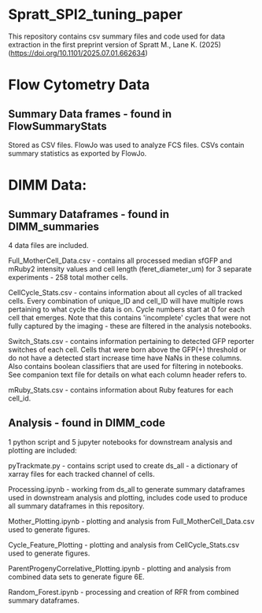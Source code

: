 # Spratt_SPI2_tuning_paper
This repository contains csv summary files and code used for data extraction in the first preprint version of Spratt M., Lane K. (2025) (https://doi.org/10.1101/2025.07.01.662634)


# Flow Cytometry Data 
## Summary Data frames - found in FlowSummaryStats
Stored as CSV files. FlowJo was used to analyze FCS files. CSVs contain summary statistics as exported by FlowJo. 

# DIMM Data: 

## Summary Dataframes - found in DIMM_summaries
4 data files are included.

Full_MotherCell_Data.csv - contains all processed median sfGFP and mRuby2 intensity values and cell length (feret_diameter_um) for 3 separate experiments - 258 total mother cells. 

CellCycle_Stats.csv - contains information about all cycles of all tracked cells. Every combination of unique_ID and cell_ID will have multiple rows pertaining to what cycle the data is on. Cycle numbers start at 0 for each cell that emerges. Note that this contains 'incomplete' cycles that were not fully captured by the imaging - these are filtered in the analysis notebooks. 

Switch_Stats.csv - contains information pertaining to detected GFP reporter switches of each cell. Cells that were born above the GFP(+) threshold or do not have a detected start increase time have NaNs in these columns. Also contains boolean classifiers that are used for filtering in notebooks. See companion text file for details on what each column header refers to. 

mRuby_Stats.csv - contains information about Ruby features for each cell_id. 

## Analysis - found in DIMM_code
1 python script and 5 jupyter notebooks for downstream analysis and plotting are included: 

pyTrackmate.py - contains script used to create ds_all - a dictionary of xarray files for each tracked channel of cells. 

Processing.ipynb - working from ds_all to generate summary dataframes used in downstream analysis and plotting, includes code used to produce all summary dataframes in this repository.  

Mother_Plotting.ipynb - plotting and analysis from Full_MotherCell_Data.csv used to generate figures. 

Cycle_Feature_Plotting - plotting and analysis from CellCycle_Stats.csv used to generate figures. 

ParentProgenyCorrelative_Plotting.ipynb - plotting and analysis from combined data sets to generate figure 6E. 

Random_Forest.ipynb - processing and creation of RFR from combined summary dataframes. 

